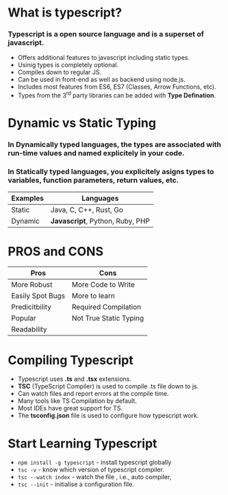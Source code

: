 # What is typescript?

### Typescript is a open source language and is a superset of javascript.

- Offers additional features to javascript including static types.
- Usinig types is completely optional.
- Compiles down to regular JS.
- Can be used in front-end as well as backend using node.js.
- Includes most features from ES6, ES7 (Classes, Arrow Functions, etc).
- Types from the 3<sup>rd</sup> party libraries can be added with **Type Defination**.

# Dynamic vs Static Typing

### In **Dynamically typed languages**, the types are associated with run-time values and named explicitely in your code.

### In **Statically typed languages**, you explicitely asigns types to variables, function parameters, return values, etc.

| Examples | Languages |
| ----------- | ----------- |
| Static  | Java, C, C++, Rust, Go |
| Dynamic| **Javascript**, Python, Ruby, PHP |

# PROS and CONS

| Pros | Cons |
| ----------- | ----------- |
| More Robust | More Code to Write |
| Easily Spot Bugs | More to learn |
| Predicitbility | Required Compilation |
| Popular | Not True Static Typing |
| Readability |  |

# Compiling Typescript

- Typescript uses **.ts** and **.tsx** extensions.
- **TSC** (TypeScript Compiler) is used to compile .ts file down to js.
- Can watch files and report errors at the compile time.
- Many tools like TS Compilation by default.
- Most IDEs have great support for TS.
- The **tsconfig.json** file is used to configure how typescript work.

# Start Learning Typescript

- `npm install -g typescript` - install typescript globally
- `tsc -v` - know which version of typescript compiler.
- `tsc --watch index` - watch the file , i.e., auto compiler,
- `tsc --init` - initialise a configuration file.